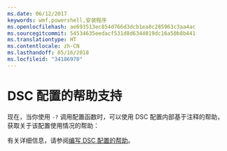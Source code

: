```yaml
---
ms.date: 06/12/2017
keywords: wmf,powershell,安装程序
ms.openlocfilehash: ae693513ec854d766d3dcb1ea8c285963c3aa4ac
ms.sourcegitcommit: 54534635eedacf531d8d6344019dc16a50b8b441
ms.translationtype: HT
ms.contentlocale: zh-CN
ms.lasthandoff: 05/16/2018
ms.locfileid: "34186970"
---
```

# <a name="help-support-for-dsc-configurations"></a>DSC 配置的帮助支持

现在，当你使用 `-?` 调用配置函数时，可以使用 DSC 配置内部基于注释的帮助，获取关于该配置使用情况的帮助：

有关详细信息，请参阅[编写 DSC 配置的帮助](https://msdn.microsoft.com/powershell/dsc/confighelp)。
